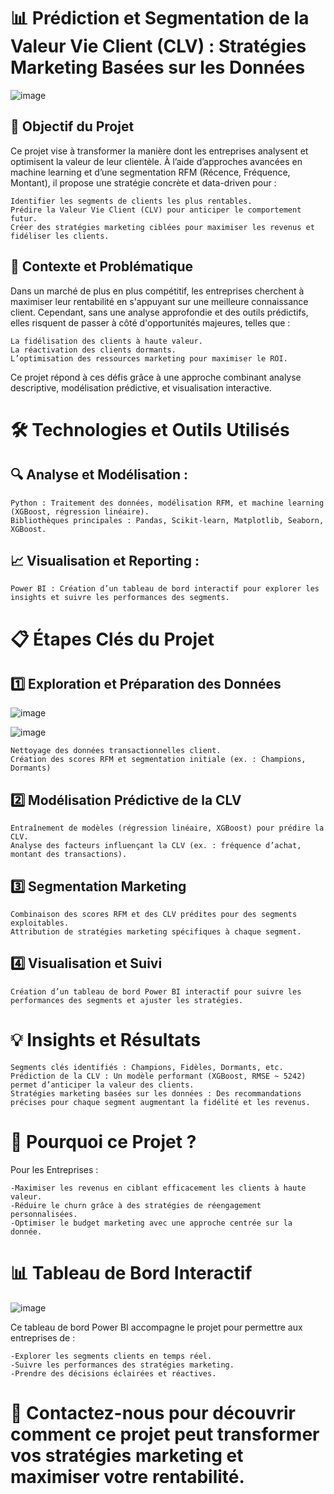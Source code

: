 # 📊 Prédiction et Segmentation de la Valeur Vie Client (CLV) : Stratégies Marketing Basées sur les Données

![image](https://github.com/user-attachments/assets/be0b76d2-a438-45df-9ab4-62de292e59bd)


## 🎯 Objectif du Projet

Ce projet vise à transformer la manière dont les entreprises analysent et optimisent la valeur de leur clientèle. À l’aide d’approches avancées en machine learning et d’une segmentation RFM (Récence, Fréquence, Montant), il propose une stratégie concrète et data-driven pour :

    Identifier les segments de clients les plus rentables.
    Prédire la Valeur Vie Client (CLV) pour anticiper le comportement futur.
    Créer des stratégies marketing ciblées pour maximiser les revenus et fidéliser les clients.

## 🚀 Contexte et Problématique

Dans un marché de plus en plus compétitif, les entreprises cherchent à maximiser leur rentabilité en s'appuyant sur une meilleure connaissance client. Cependant, sans une analyse approfondie et des outils prédictifs, elles risquent de passer à côté d'opportunités majeures, telles que :

    La fidélisation des clients à haute valeur.
    La réactivation des clients dormants.
    L’optimisation des ressources marketing pour maximiser le ROI.

Ce projet répond à ces défis grâce à une approche combinant analyse descriptive, modélisation prédictive, et visualisation interactive.

# 🛠 Technologies et Outils Utilisés

## 🔍 Analyse et Modélisation :

    Python : Traitement des données, modélisation RFM, et machine learning (XGBoost, régression linéaire).
    Bibliothèques principales : Pandas, Scikit-learn, Matplotlib, Seaborn, XGBoost.

## 📈 Visualisation et Reporting :

    Power BI : Création d’un tableau de bord interactif pour explorer les insights et suivre les performances des segments.

# 📋 Étapes Clés du Projet

## 1️⃣ Exploration et Préparation des Données

 ![image](https://github.com/user-attachments/assets/6f2bc1bd-f016-489a-9cb0-00ef3c204bb2)

 ![image](https://github.com/user-attachments/assets/54b038f0-54c2-4b5e-bb17-30e1ce1ed187)

    Nettoyage des données transactionnelles client.
    Création des scores RFM et segmentation initiale (ex. : Champions, Dormants)

## 2️⃣ Modélisation Prédictive de la CLV

    Entraînement de modèles (régression linéaire, XGBoost) pour prédire la CLV.
    Analyse des facteurs influençant la CLV (ex. : fréquence d’achat, montant des transactions).

## 3️⃣ Segmentation Marketing

    Combinaison des scores RFM et des CLV prédites pour des segments exploitables.
    Attribution de stratégies marketing spécifiques à chaque segment.

## 4️⃣ Visualisation et Suivi

    Création d’un tableau de bord Power BI interactif pour suivre les performances des segments et ajuster les stratégies.

# 💡 Insights et Résultats

    Segments clés identifiés : Champions, Fidèles, Dormants, etc.
    Prédiction de la CLV : Un modèle performant (XGBoost, RMSE ~ 5242) permet d’anticiper la valeur des clients.
    Stratégies marketing basées sur les données : Des recommandations précises pour chaque segment augmentant la fidélité et les revenus.

# 🎯 Pourquoi ce Projet ?
Pour les Entreprises :

    -Maximiser les revenus en ciblant efficacement les clients à haute valeur.
    -Réduire le churn grâce à des stratégies de réengagement personnalisées.
    -Optimiser le budget marketing avec une approche centrée sur la donnée.

# 📊 Tableau de Bord Interactif

![image](https://github.com/user-attachments/assets/c4778b47-99d9-406e-a87f-62a0a887087d)


Ce tableau de bord Power BI accompagne le projet pour permettre aux entreprises de :

    -Explorer les segments clients en temps réel.
    -Suivre les performances des stratégies marketing.
    -Prendre des décisions éclairées et réactives.


# 📩 Contactez-nous pour découvrir comment ce projet peut transformer vos stratégies marketing et maximiser votre rentabilité.
